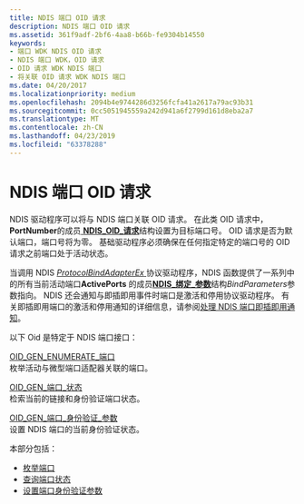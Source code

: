 ```yaml
---
title: NDIS 端口 OID 请求
description: NDIS 端口 OID 请求
ms.assetid: 361f9adf-2bf6-4aa8-b66b-fe9304b14550
keywords:
- 端口 WDK NDIS OID 请求
- NDIS 端口 WDK，OID 请求
- OID 请求 WDK NDIS 端口
- 将关联 OID 请求 WDK NDIS 端口
ms.date: 04/20/2017
ms.localizationpriority: medium
ms.openlocfilehash: 2094b4e9744286d3256fcfa41a2617a79ac93b31
ms.sourcegitcommit: 0cc5051945559a242d941a6f2799d161d8eba2a7
ms.translationtype: MT
ms.contentlocale: zh-CN
ms.lasthandoff: 04/23/2019
ms.locfileid: "63378288"
---
```

# <a name="ndis-port-oid-requests"></a>NDIS 端口 OID 请求





NDIS 驱动程序可以将与 NDIS 端口关联 OID 请求。 在此类 OID 请求中， **PortNumber**的成员[ **NDIS\_OID\_请求**](https://msdn.microsoft.com/library/windows/hardware/ff566710)结构设置为目标端口号。 OID 请求是否为默认端口，端口号将为零。 基础驱动程序必须确保在任何指定特定的端口号的 OID 请求之前端口处于活动状态。

当调用 NDIS [ *ProtocolBindAdapterEx* ](https://msdn.microsoft.com/library/windows/hardware/ff570220)协议驱动程序，NDIS 函数提供了一系列中的所有当前活动端口**ActivePorts** 的成员[**NDIS\_绑定\_参数**](https://msdn.microsoft.com/library/windows/hardware/ff564832)结构*BindParameters*参数指向。 NDIS 还会通知与即插即用事件时端口是激活和停用协议驱动程序。 有关即插即用端口的激活和停用通知的详细信息，请参阅[处理 NDIS 端口即插即用通知](handling-ndis-ports-pnp-event-notifications.md)。

以下 Oid 是特定于 NDIS 端口接口：

<a href="" id="oid-gen-enumerate-ports"></a>[OID\_GEN\_ENUMERATE\_端口](https://msdn.microsoft.com/library/windows/hardware/ff569583)  
枚举活动与微型端口适配器关联的端口。

<a href="" id="oid-gen-port-state"></a>[OID\_GEN\_端口\_状态](https://msdn.microsoft.com/library/windows/hardware/ff569624)  
检索当前的链接和身份验证端口状态。

<a href="" id="--------oid-gen-port-authentication-parameters"></a>[OID\_GEN\_端口\_身份验证\_参数](https://msdn.microsoft.com/library/windows/hardware/ff569623)  
设置 NDIS 端口的当前身份验证状态。

本部分包括：

-   [枚举端口](enumerating-ports.md)
-   [查询端口状态](querying-the-port-state.md)
-   [设置端口身份验证参数](setting-port-authentication-parameters.md)

 

 






